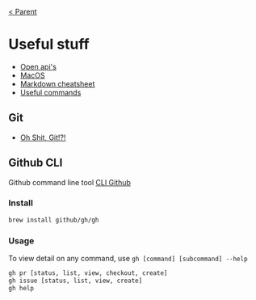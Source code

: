 [< Parent](./Readme.md)

# Useful stuff

- [Open api's](./Api.md)
- [MacOS](./MacOS.md)
- [Markdown cheatsheet](./Markdown%20Cheatsheet.md)
- [Useful commands](./UsefulCommands.md)

## Git

- [Oh Shit, Git!?!](https://ohshitgit.com/)

## Github CLI

Github command line tool [CLI Github](https://cli.github.com/)

### Install

```sh
brew install github/gh/gh
```

### Usage

To view detail on any command, use ```gh [command] [subcommand] --help```

```sh
gh pr [status, list, view, checkout, create]
gh issue [status, list, view, create]
gh help
```
